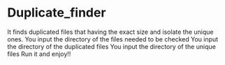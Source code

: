# Duplicate_finder
It finds duplicated files that having the exact size and isolate the unique ones. 
You input the directory of the files needed to be checked
You input the directory of the duplicated files
You input the directory of the unique files
Run it and enjoy!!
